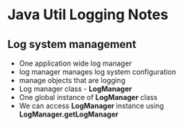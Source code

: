 # Java Util Logging Notes

## Log system management
* One application wide log manager
* log manager manages log system configuration
* manage objects that are logging
* Log manager class - **LogManager**
* One global instance of **LogManager** class
* We can access **LogManager** instance using **LogManager.getLogManager**